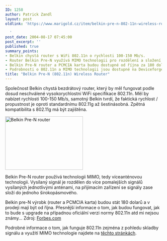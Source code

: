 ```yaml
---
ID: 1258
author: Patrick Zandl
layout: post
oldlink: 'https://www.marigold.cz/item/belkin-pre-n-802-11n-wireless-router

  '
post_date: 2004-08-17 07:45:00
post_excerpt: ''
published: true
summary_points:
- Belkin chystá router s WiFi 802.11n o rychlosti 100-150 Mb/s.
- Router Belkin Pre-N využívá MIMO technologii pro rozdělení a složení signálu.
- Belkin Pre-N router a PCMCIA karta budou dostupné od října za 180 dolarů.
- Podrobnosti o 802.11n a MIMO technologii jsou dostupné na Deviceforge.com.
title: "Belkin Pre-N (802.11n) Wireless Router"
---
```


<p>
Společnost Belkin chystá bezdrátový router, který by měl fungovat podle dosud neschválené vysokorychlostní WiFi specifikace 802.11n. Měl by nabízet rychlosti 100-150 Mb/s, samotný Belkin tvrdí, že faktická rychlost / propustnost je oproti standardnímu 802.11g až šestinásobná. Zpětná kompatibilita s 802.11g má být zajištěna. </p>

<div class="rightbox">
<img src="/wp-content/uploads/20040817-belkin_pre_n_router.jpg" alt="Belkin Pre-N router" width="250" height="172" /></div>
<p>
Belkin Pre-N router používá technologii MIMO, tedy víceanténovou technologii. Vysílaný signál je rozdělen do více pomalejších signálů vysílaných jednotlivými anténami, na přijímacím zařízení se signály zase složí do jednoho širokopásmového. </p>

<p>
Belkin pre-N výrobk (router a PCMCIA karta) budou stát 180 dolarů a v prodeji mají být od října. Přesnější informace o tom, jak budou fungovat, jak to bude s upgrade na případnou oficiální verzi normy 802.11n atd mi nejsou známy... Zdroj: <a href="http://www.forbes.com/2004/08/11/cx_ah_0811tentech.html">Forbes.com</a></p>

<p>
Podrobné informace o tom, jak funguje 802.11n zejména z pohledu skladby signálu a využití MIMO technologie najdete na <a href="http://www.deviceforge.com/articles/AT5096801417.html">těchto stránkách</a>.
</p>